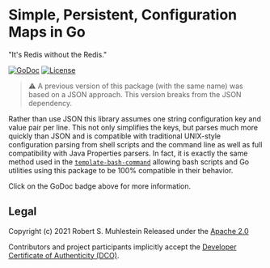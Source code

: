 # Simple, Persistent, Configuration Maps in Go

"It's Redis without the Redis."

[![GoDoc](https://pkg.go.dev/github.com/rwxrob/conf-go?status.svg)](https://pkg.go.dev/github.com/rwxrob/conf-go)
[![License](https://img.shields.io/badge/license-Apache2-brightgreen.svg)](LICENSE)

> ⚠️
> A previous version of this package (with the same name) was based on
> a JSON approach. This version breaks from the JSON dependency.

Rather than use JSON this library assumes one string configuration key
and value pair per line. This not only simplifies the keys, but parses
much more quickly than JSON and is compatible with traditional
UNIX-style configuration parsing from shell scripts and the command line
as well as full compatibility with Java Properties parsers. In fact, it
is exactly the same method used in the [`template-bash-command`][bash]
allowing bash scripts and Go utilities using this package to be 100%
compatible in their behavior.

Click on the GoDoc badge above for more information.

[bash]: <https://github.com/rwxrob/template-bash-command>

## Legal

Copyright (c) 2021 Robert S. Muhlestein
Released under the [Apache 2.0](LICENSE)

Contributors and project participants implicitly accept the 
[Developer Certificate of Authenticity (DCO)](DCO).
